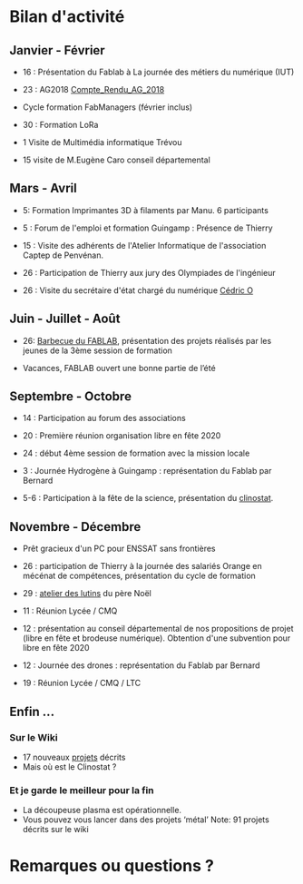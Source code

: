 # Bilan d'activité


## Janvier - Février
* 16 : Présentation du Fablab à La journée des métiers du numérique (IUT)
* 23 : AG2018 [Compte_Rendu_AG_2018](https://wiki.fablab-lannion.org/index.php?title=Compte_Rendu_AG_2018)
* Cycle formation FabManagers (février inclus)
* 30 : Formation LoRa

* 1 Visite de Multimédia informatique Trévou
* 15 visite de M.Eugène Caro conseil départemental


## Mars - Avril
* 5: Formation Imprimantes 3D à filaments par Manu. 6 participants
* 5 : Forum de l'emploi et formation Guingamp : Présence de Thierry
* 15 : Visite des adhérents de l'Atelier Informatique de l'association Captep de Penvénan.

* 26 : Participation de Thierry aux jury des Olympiades de l'ingénieur
* 26 : Visite du secrétaire d'état chargé du numérique [Cédric O](http://www.fablab-lannion.org/2019/04/visite-cedric-o.html)


## Juin - Juillet - Août
* 26: [Barbecue du FABLAB](http://www.fablab-lannion.org/2019/06/bbqfablab19.html), présentation des projets réalisés par les jeunes de la 3ème session de formation

* Vacances, FABLAB ouvert une bonne partie de l’été


## Septembre - Octobre
* 14 : Participation au forum des associations
* 20 : Première réunion organisation libre en fête 2020
* 24 : début 4ème session de formation avec la mission locale

* 3 : Journée Hydrogène à Guingamp : représentation du Fablab par Bernard
* 5-6 : Participation à la fête de la science, présentation du [clinostat](http://www.fablab-lannion.org/2019/10/clinostat.html).


## Novembre - Décembre
* Prêt gracieux d'un PC pour ENSSAT sans frontières
* 26 : participation de Thierry à la journée des salariés Orange en mécénat de compétences, présentation du cycle de formation
* 29 : [atelier des lutins](http://www.fablab-lannion.org/2019/11/les-lutins-reviennent-au-fablab-en-2019.html) du père Noël

* 11 : Réunion Lycée / CMQ
* 12 : présentation au conseil départemental de nos propositions de projet (libre en fête et brodeuse numérique). Obtention d'une subvention pour libre en fête 2020
* 12 : Journée des drones : représentation du Fablab par Bernard
* 19 : Réunion Lycée / CMQ / LTC


## Enfin ...
### Sur le Wiki
* 17 nouveaux [projets](https://wiki.fablab-lannion.org/index.php?title=Cat%C3%A9gorie:Projet) décrits
* Mais où est le Clinostat ?

### Et je garde le meilleur pour la fin
* La découpeuse plasma est opérationnelle.
* Vous pouvez vous lancer dans des projets ‘métal’
Note:
91 projets décrits sur le wiki


# Remarques ou questions ?
